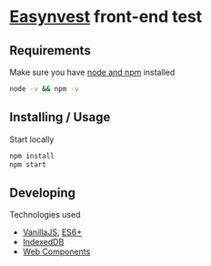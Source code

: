 # [Easynvest](https://www.easynvest.com.br/) front-end test

## Requirements

Make sure you have [node and npm](https://nodejs.org/en/download/) installed

```sh
node -v && npm -v
```

## Installing / Usage

Start locally

```sh
npm install
npm start 
```

## Developing

Technologies used

- [VanillaJS](https://en.wikipedia.org/wiki/JavaScript), [ES6+](https://developer.mozilla.org/en-US/docs/Web/JavaScript/Reference/Classes)
- [IndexedDB](https://developers.google.com/web/ilt/pwa/lab-indexeddb)
- [Web Components](https://developers.google.com/web/fundamentals/web-components/customelements)
